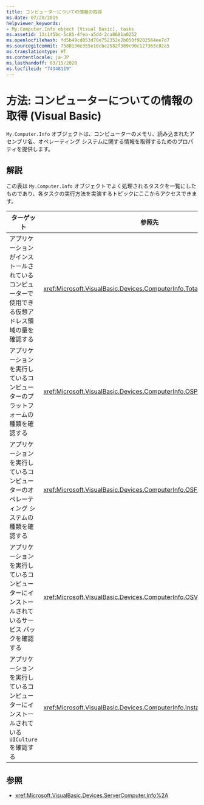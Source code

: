 ```yaml
---
title: コンピューターについての情報の取得
ms.date: 07/20/2015
helpviewer_keywords:
- My.Computer.Info object [Visual Basic], tasks
ms.assetid: 13c145bc-5c85-4fea-a5dd-2ca8681a0252
ms.openlocfilehash: fd5b49cd053d70e752352e2b050f9202564ee7d7
ms.sourcegitcommit: 7588136e355e10cbc2582f389c90c127363c02a5
ms.translationtype: HT
ms.contentlocale: ja-JP
ms.lasthandoff: 03/15/2020
ms.locfileid: "74348119"
---
```

# <a name="getting-information-about-the-computer-visual-basic"></a>方法: コンピューターについての情報の取得 (Visual Basic)

`My.Computer.Info` オブジェクトは、コンピューターのメモリ、読み込まれたアセンブリ名、オペレーティング システムに関する情報を取得するためのプロパティを提供します。

## <a name="remarks"></a>解説

この表は `My.Computer.Info` オブジェクトでよく処理されるタスクを一覧にしたものであり、各タスクの実行方法を実演するトピックにここからアクセスできます。

|ターゲット|参照先|
|---|---|
|アプリケーションがインストールされているコンピューターで使用できる仮想アドレス領域の量を確認する|<xref:Microsoft.VisualBasic.Devices.ComputerInfo.TotalVirtualMemory%2A>|
|アプリケーションを実行しているコンピューターのプラットフォームの種類を確認する|<xref:Microsoft.VisualBasic.Devices.ComputerInfo.OSPlatform%2A>|
|アプリケーションを実行しているコンピューターのオペレーティング システムの種類を確認する|<xref:Microsoft.VisualBasic.Devices.ComputerInfo.OSFullName%2A>|
|アプリケーションを実行しているコンピューターにインストールされているサービス パックを確認する|<xref:Microsoft.VisualBasic.Devices.ComputerInfo.OSVersion%2A>|
|アプリケーションを実行しているコンピューターにインストールされている `UICulture` を確認する|<xref:Microsoft.VisualBasic.Devices.ComputerInfo.InstalledUICulture%2A>|

## <a name="see-also"></a>参照

- <xref:Microsoft.VisualBasic.Devices.ServerComputer.Info%2A>

